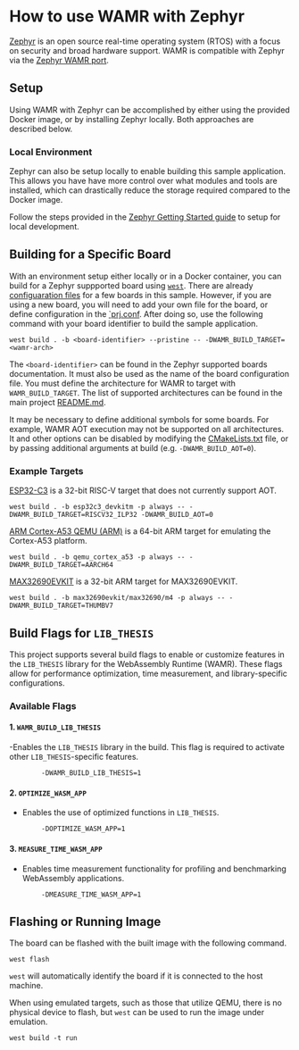 # How to use WAMR with Zephyr

[Zephyr](https://www.zephyrproject.org/) is an open source real-time operating
system (RTOS) with a focus on security and broad hardware support. WAMR is
compatible with Zephyr via the [Zephyr WAMR
port](../../../../core/shared/platform/zephyr).

## Setup

Using WAMR with Zephyr can be accomplished by either using the provided Docker
image, or by installing Zephyr locally. Both approaches are described below.

### Local Environment

Zephyr can also be setup locally to enable building this sample application.
This allows you have have more control over what modules and tools are
installed, which can drastically reduce the storage required compared to the
Docker image.

Follow the steps provided in the [Zephyr Getting Started
guide](https://docs.zephyrproject.org/latest/develop/getting_started/index.html)
to setup for local development.

## Building for a Specific Board

With an environment setup either locally or in a Docker container, you can build
for a Zephyr suppported board using
[`west`](https://docs.zephyrproject.org/latest/develop/west/index.html). There
are already [configuaration files](./boards) for a few boards in this sample.
However, if you are using a new board, you will need to add your own file for
the board, or define configuration in the [`prj.conf](./prj.conf). After doing
so, use the following command with your board identifier to build the sample
application.

```shell
west build . -b <board-identifier> --pristine -- -DWAMR_BUILD_TARGET=<wamr-arch>
```

The `<board-identifier>` can be found in the Zephyr supported boards
documentation. It must also be used as the name of the board configuration file.
You must define the architecture for WAMR to target with `WAMR_BUILD_TARGET`.
The list of supported architectures can be found in the main project
[README.md](../../../../README.md#supported-architectures-and-platforms).

It may be necessary to define additional symbols for some boards. For example,
WAMR AOT execution may not be supported on all architectures. It and other
options can be disabled by modifying the [CMakeLists.txt](./CMakeLists.txt)
file, or by passing additional arguments at build (e.g. `-DWAMR_BUILD_AOT=0`).

### Example Targets

[ESP32-C3](https://docs.zephyrproject.org/latest/boards/riscv/esp32c3_devkitm/doc/index.html)
is a 32-bit RISC-V target that does not currently support AOT.

```shell
west build . -b esp32c3_devkitm -p always -- -DWAMR_BUILD_TARGET=RISCV32_ILP32 -DWAMR_BUILD_AOT=0
```

[ARM Cortex-A53 QEMU
(ARM)](https://docs.zephyrproject.org/latest/boards/arm64/qemu_cortex_a53/doc/index.html)
is a 64-bit ARM target for emulating the Cortex-A53 platform.

```shell
west build . -b qemu_cortex_a53 -p always -- -DWAMR_BUILD_TARGET=AARCH64
```

[MAX32690EVKIT](https://docs.zephyrproject.org/latest/boards/adi/max32690evkit/doc/index.html)
is a 32-bit ARM target for MAX32690EVKIT.

```shell
west build . -b max32690evkit/max32690/m4 -p always -- -DWAMR_BUILD_TARGET=THUMBV7
```

## Build Flags for `LIB_THESIS`

This project supports several build flags to enable or customize features in the `LIB_THESIS` library for the WebAssembly Runtime (WAMR). These flags allow for performance optimization, time measurement, and library-specific configurations.

### Available Flags

#### 1. `WAMR_BUILD_LIB_THESIS`
-Enables the `LIB_THESIS` library in the build. This flag is required to activate other `LIB_THESIS`-specific features.

```shell
        -DWAMR_BUILD_LIB_THESIS=1
```

#### 2. `OPTIMIZE_WASM_APP`
- Enables the use of optimized functions in `LIB_THESIS`.

```shell
        -DOPTIMIZE_WASM_APP=1
```

#### 3. `MEASURE_TIME_WASM_APP`
- Enables time measurement functionality for profiling and benchmarking WebAssembly applications.

```shell
        -DMEASURE_TIME_WASM_APP=1
```

## Flashing or Running Image

The board can be flashed with the built image with the following command.

```shell
west flash
```

`west` will automatically identify the board if it is connected to the host
machine.

When using emulated targets, such as those that utilize QEMU, there is no
physical device to flash, but `west` can be used to run the image under
emulation.

```shell
west build -t run
```
